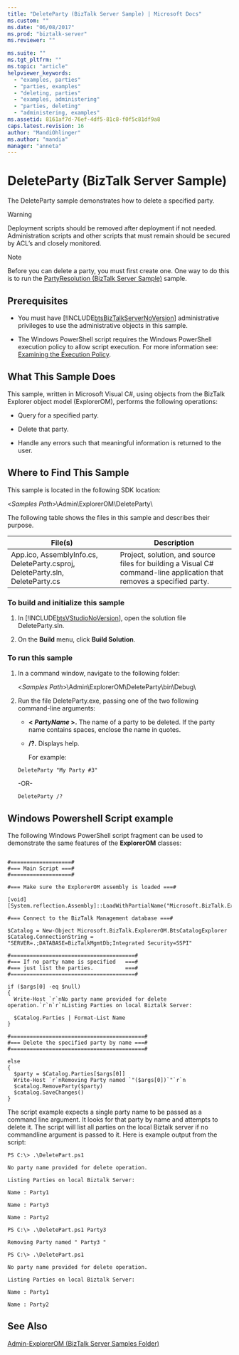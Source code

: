 ```yaml
---
title: "DeleteParty (BizTalk Server Sample) | Microsoft Docs"
ms.custom: ""
ms.date: "06/08/2017"
ms.prod: "biztalk-server"
ms.reviewer: ""

ms.suite: ""
ms.tgt_pltfrm: ""
ms.topic: "article"
helpviewer_keywords:
  - "examples, parties"
  - "parties, examples"
  - "deleting, parties"
  - "examples, administering"
  - "parties, deleting"
  - "administering, examples"
ms.assetid: 8161af7d-76ef-4df5-81c8-f0f5c81df9a8
caps.latest.revision: 16
author: "MandiOhlinger"
ms.author: "mandia"
manager: "anneta"
---
```

# DeleteParty (BizTalk Server Sample)
The DeleteParty sample demonstrates how to delete a specified party.

> [!WARNING]
>  Deployment scripts should be removed after deployment if not needed. Administration scripts and other scripts that must remain should be secured by ACL’s and closely monitored.

> [!NOTE]
>  Before you can delete a party, you must first create one. One way to do this is to run the [PartyResolution (BizTalk Server Sample)](../core/partyresolution-biztalk-server-sample.md) sample.

## Prerequisites

- You must have [!INCLUDE[btsBizTalkServerNoVersion](../includes/btsbiztalkservernoversion-md.md)] administrative privileges to use the administrative objects in this sample.

- The Windows PowerShell script requires the Windows PowerShell execution policy to allow script execution. For more information see: [Examining the Execution Policy](https://go.microsoft.com/fwlink/?LinkId=128930).

## What This Sample Does
 This sample, written in Microsoft Visual C#, using objects from the BizTalk Explorer object model (ExplorerOM), performs the following operations:

-   Query for a specified party.

-   Delete that party.

-   Handle any errors such that meaningful information is returned to the user.

## Where to Find This Sample
 This sample is located in the following SDK location:

 \<*Samples Path*\>\Admin\ExplorerOM\DeleteParty\

 The following table shows the files in this sample and describes their purpose.

|File(s)|Description|
|---------------|-----------------|
|App.ico, AssemblyInfo.cs, DeleteParty.csproj, DeleteParty.sln, DeleteParty.cs|Project, solution, and source files for building a Visual C# command-line application that removes a specified party.|

### To build and initialize this sample

1. In [!INCLUDE[btsVStudioNoVersion](../includes/btsvstudionoversion-md.md)], open the solution file DeleteParty.sln.

2. On the **Build** menu, click **Build Solution**.

### To run this sample

1. In a command window, navigate to the following folder:

    \<*Samples Path*\>\Admin\ExplorerOM\DeleteParty\bin\Debug\

2. Run the file DeleteParty.exe, passing one of the two following command-line arguments:

   - **\<**
      ***PartyName* \>.** The name of a party to be deleted. If the party name contains spaces, enclose the name in quotes.

   - **/?.** Displays help.

     For example:

   ```
   DeleteParty "My Party #3"
   ```

    -OR-

   ```
   DeleteParty /?
   ```

## Windows Powershell Script example
 The following Windows PowerShell script fragment can be used to demonstrate the same features of the **ExplorerOM** classes:

```

#===================#
#=== Main Script ===#
#===================#

#=== Make sure the ExplorerOM assembly is loaded ===#

[void] [System.reflection.Assembly]::LoadWithPartialName("Microsoft.BizTalk.ExplorerOM")

#=== Connect to the BizTalk Management database ===#

$Catalog = New-Object Microsoft.BizTalk.ExplorerOM.BtsCatalogExplorer
$Catalog.ConnectionString = "SERVER=.;DATABASE=BizTalkMgmtDb;Integrated Security=SSPI"

#=======================================#
#=== If no party name is specified   ===#
#=== just list the parties.          ===#
#=======================================#

if ($args[0] -eq $null)
{
  Write-Host `r`nNo party name provided for delete operation.`r`n`r`nListing Parties on local Biztalk Server:

  $Catalog.Parties | Format-List Name
}

#==========================================#
#=== Delete the specified party by name ===#
#==========================================#

else
{
  $party = $Catalog.Parties[$args[0]]
  Write-Host `r`nRemoving Party named `"($args[0])`"`r`n
  $catalog.RemoveParty($party)
  $catalog.SaveChanges()
}
```

 The script example expects a single party name to be passed as a command line argument.  It looks for that party by name and attempts to delete it.  The script will list all parties on the local Biztalk server if no commandline argument is passed to it. Here is example output from the script:

```
PS C:\> .\DeletePart.ps1

No party name provided for delete operation.

Listing Parties on local Biztalk Server:

Name : Party1

Name : Party3

Name : Party2

PS C:\> .\DeletePart.ps1 Party3

Removing Party named " Party3 "

PS C:\> .\DeletePart.ps1

No party name provided for delete operation.

Listing Parties on local Biztalk Server:

Name : Party1

Name : Party2

```

## See Also
 [Admin-ExplorerOM (BizTalk Server Samples Folder)](../core/admin-explorerom-biztalk-server-samples-folder.md)